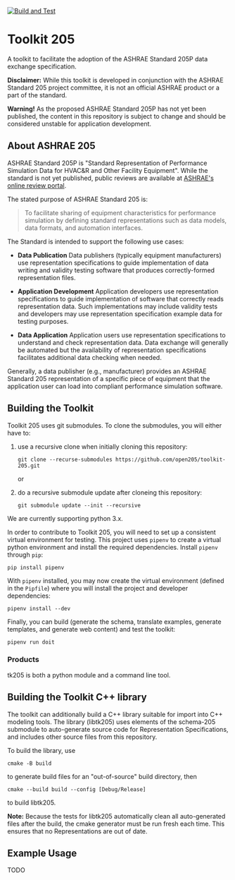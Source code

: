 [![Build and Test](https://github.com/open205/toolkit-205/workflows/Build%20and%20Test/badge.svg)](https://github.com/open205/toolkit-205/actions?query=workflow%3A%22Build+and+Test%22)

Toolkit 205
===========

A toolkit to facilitate the adoption of the ASHRAE Standard 205P data exchange specification.

**Disclaimer:** While this toolkit is developed in conjunction with the ASHRAE Standard 205 project committee, it is not an official ASHRAE product or a part of the standard.

**Warning!**  As the proposed ASHRAE Standard 205P has not yet been published, the content in this repository is subject to change and should be considered unstable for application development.

About ASHRAE 205
----------------

ASHRAE Standard 205P is "Standard Representation of Performance Simulation Data for HVAC&R and Other Facility Equipment". While the standard is not yet published, public reviews are available at [ASHRAE's online review portal](https://osr.ashrae.org/default.aspx).

The stated purpose of ASHRAE Standard 205 is:

> To facilitate sharing of equipment characteristics for performance simulation by defining standard representations such as data models, data formats, and automation interfaces.

The Standard is intended to support the following use cases:

- **Data Publication** Data publishers (typically equipment manufacturers) use representation specifications to guide implementation of data writing and validity testing software that produces correctly-formed representation files.

- **Application Development** Application developers use representation specifications to guide implementation of software that correctly reads representation data. Such implementations may include validity tests and developers may use representation specification example data for testing purposes.

- **Data Application** Application users use representation specifications to understand and check representation data. Data exchange will generally be automated but the availability of representation specifications facilitates additional data checking when needed.

Generally, a data publisher (e.g., manufacturer) provides an ASHRAE Standard 205 representation of a specific piece of equipment that the application user can load into compliant performance simulation software.

Building the Toolkit
--------------------

Toolkit 205 uses git submodules. To clone the submodules, you will either have to:

1. use a recursive clone when initially cloning this repository:

    `git clone --recurse-submodules https://github.com/open205/toolkit-205.git`

    or

2. do a recursive submodule update after cloneing this repository:

    `git submodule update --init --recursive`

We are currently supporting python 3.x.

In order to contribute to Toolkit 205, you will need to set up a consistent virtual environment for testing.
This project uses `pipenv` to create a virtual python environment and install the required dependencies.
Install `pipenv` through `pip`:

`pip install pipenv`

With `pipenv` installed, you may now create the virtual environment (defined in the `Pipfile`) where you will install the project and developer dependencies:

`pipenv install --dev`


Finally, you can build (generate the schema, translate examples, generate templates, and generate web content) and test the toolkit:

`pipenv run doit`

### Products

tk205 is both a python module and a command line tool.

Building the Toolkit C++ library
--------------------------------

The toolkit can additionally build a C++ library suitable for import into C++ modeling tools. The library (libtk205) uses elements of the schema-205 submodule to auto-generate source code for Representation Specifications, and includes other source files from this repository.

To build the library, use

`cmake -B build` 

to generate build files for an "out-of-source" build directory, then

`cmake --build build --config [Debug/Release]`

to build libtk205.

**Note:** Because the tests for libtk205 automatically clean all auto-generated files after the build, the cmake generator must be run fresh each time. This ensures that no Representations are out of date.

Example Usage
-------------

TODO